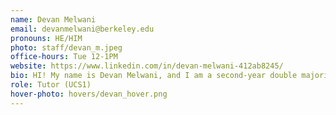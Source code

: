 ```yaml
---
name: Devan Melwani
email: devanmelwani@berkeley.edu
pronouns: HE/HIM
photo: staff/devan_m.jpeg
office-hours: Tue 12-1PM 
website: https://www.linkedin.com/in/devan-melwani-412ab8245/
bio: HI! My name is Devan Melwani, and I am a second-year double majoring in Molecular Cell Biology and Business Administration with a minor in Data Science. I am so excited to teach you all about Data 8, my favorite class of my freshman year. 
role: Tutor (UCS1)
hover-photo: hovers/devan_hover.png
---
```

